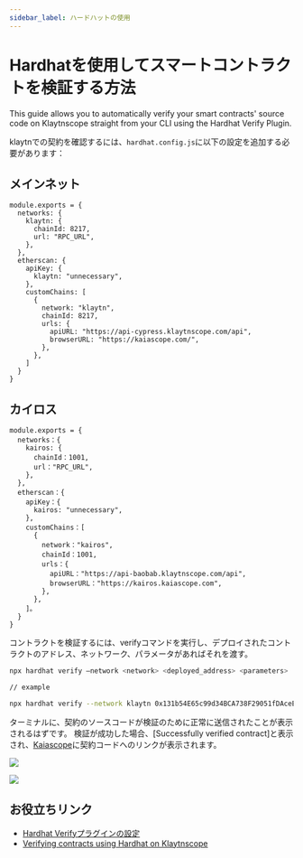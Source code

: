 ```yaml
---
sidebar_label: ハードハットの使用
---
```


# Hardhatを使用してスマートコントラクトを検証する方法

This guide allows you to automatically verify your smart contracts' source code on Klaytnscope straight from your CLI using the Hardhat Verify Plugin.

klaytnでの契約を確認するには、`hardhat.config.js`に以下の設定を追加する必要があります：

## メインネット

```
module.exports = {
  networks: {
    klaytn: {
      chainId: 8217,
      url: "RPC_URL",
    },
  },
  etherscan: {
    apiKey: {
      klaytn: "unnecessary",
    },
    customChains: [
      {
        network: "klaytn",
        chainId: 8217,
        urls: {
          apiURL: "https://api-cypress.klaytnscope.com/api",
          browserURL: "https://kaiascope.com/",
        },
      },
    ]
  }
}

```

## カイロス

```
module.exports = {
  networks：{
    kairos: {
      chainId：1001,
      url："RPC_URL",
    },
  },
  etherscan：{
    apiKey：{
      kairos: "unnecessary",
    },
    customChains：[
      {
        network："kairos",
        chainId：1001,
        urls：{
          apiURL："https://api-baobab.klaytnscope.com/api",
          browserURL："https://kairos.kaiascope.com",
        },
      },
    ]。
  }
}
```

コントラクトを検証するには、verifyコマンドを実行し、デプロイされたコントラクトのアドレス、ネットワーク、パラメータがあればそれを渡す。

```bash
npx hardhat verify –network <network> <deployed_address> <parameters>

// example

npx hardhat verify --network klaytn 0x131b54E65c99d34BCA738F29051fDAceEa91C969 1000000000000000
```

ターミナルに、契約のソースコードが検証のために正常に送信されたことが表示されるはずです。 検証が成功した場合、[Successfully verified contract]と表示され、[Kaiascope](https://kairos.kaiascope.com/account/0x131b54E65c99d34BCA738F29051fDAceEa91C969?tabId=contractCode)に契約コードへのリンクが表示されます。

![](/img/build/smart-contracts/verify/terminal-hh-verify-ss.png)

![](/img/build/smart-contracts/verify/scope-hh-verify-ss.png)

## お役立ちリンク

- [Hardhat Verifyプラグインの設定](https://docs.klaytnscope.com/contract/configuration-for-hardhat-verify-plugin)
- [Verifying contracts using Hardhat on Klaytnscope](https://klaytn.foundation/verifying-contracts-using-hardhat-on-klaytnscope)
